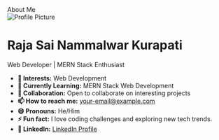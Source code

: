 <!DOCTYPE html>
<html lang="en">
<head>
    <meta charset="UTF-8">
    <meta name="viewport" content="width=device-width, initial-scale=1.0">
    About Me
<br>
</head>
<body>
    <div>
        <div>
            <img src="https://via.placeholder.com/100" alt="Profile Picture">
            <h1>Raja Sai Nammalwar Kurapati</h1>
            <p>Web Developer | MERN Stack Enthusiast</p>
        </div>
        <ul>
            <li><strong>👀 Interests:</strong> Web Development</li>
            <li><strong>🌱 Currently Learning:</strong> MERN Stack Web Development</li>
            <li><strong>💞️ Collaboration:</strong> Open to collaborate on interesting projects</li>
            <li><strong>📫 How to reach me:</strong> <a href="mailto:your-email@example.com">your-email@example.com</a></li>
            <li><strong>😄 Pronouns:</strong> He/Him</li>
            <li><strong>⚡ Fun fact:</strong> I love coding challenges and exploring new tech trends.</li>
            <li><strong>🔗 LinkedIn:</strong> <a href="https://www.linkedin.com/in/raja-sai-nammalwar-kurapati-9001202a4/" target="_blank">LinkedIn Profile</a></li>
        </ul>
    </div>
</body>
</html>
